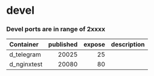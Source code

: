 # devel

### Devel ports are in range of 2xxxx
| Container | published | expose | description |
| :--------- | -------------:| -----: | ---- |
| d_telegram | 20025 | 25 | | 
| d_nginxtest | 20080 | 80 | |
